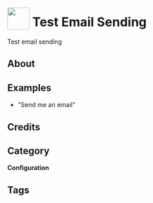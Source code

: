 # <img src="https://raw.githack.com/FortAwesome/Font-Awesome/master/svgs/solid/robot.svg" card_color="#22A7F0" width="50" height="50" style="vertical-align:bottom"/> Test Email Sending
Test email sending

## About


## Examples
* "Send me an email"

## Credits


## Category
**Configuration**

## Tags

